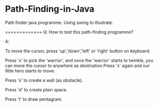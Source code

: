 Path-Finding-in-Java
===================

Path finder java programme. Using swing to illustrate.



=============
Q: How to test this path-finding programme?

A: 

   To move the cursor, press 'up','down','left' or 'right' button on keyboard.
   
   Press 'x' to pick the 'warrior', and once the 'warrior' starts to twinkle, you can move the cursor to anywhere as       destination.Press 'x' again and our little hero starts to move.
   
   Press 's' to create a wall (as obstacle).
   
   Press 'd' to create plain space.
   
   Press 't' to draw pentagram.
   
   
   
   
